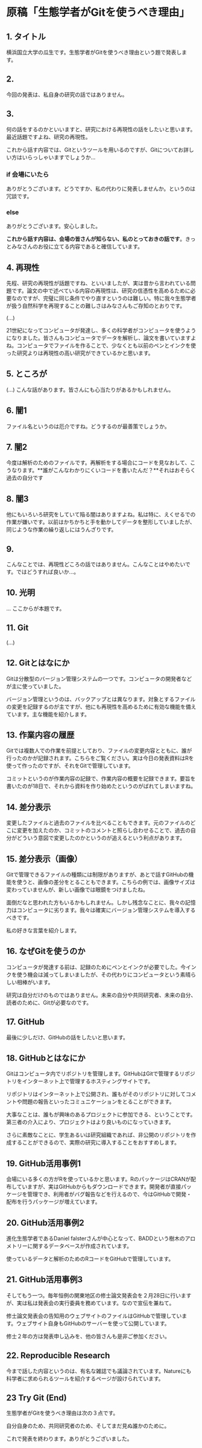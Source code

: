 # 原稿「生態学者がGitを使うべき理由」

## 1. タイトル

横浜国立大学の瓜生です。生態学者がGitを使うべき理由という題で発表します。

## 2.

今回の発表は、私自身の研究の話ではありません。

## 3. 

何の話をするのかといいますと、研究における再現性の話をしたいと思います。最近話題ですよね、研究の再現性。

これから話す内容では、Gitというツールを用いるのですが、Gitについてお詳しい方はいらっしゃいますでしょうか...

### if 会場にいたら

ありがとうございます。どうですか、私の代わりに発表しませんか。というのは冗談です。

### else

ありがとうございます。安心しました。

**これから話す内容は、会場の皆さんが知らない、私のとっておきの話です**。きっとみなさんのお役に立てる内容であると確信しています。

## 4. 再現性

先程、研究の再現性が話題ですね、といいましたが、実は昔から言われている問題です。論文の中で述べている内容の再現性は、研究の信憑性を高めるために必要なのですが、完璧に同じ条件でやり直すというのは難しい。特に我々生態学者が扱う自然科学を再現することの難しさはみなさんもご存知のとおりです。

(...)

21世紀になってコンピュータが発達し、多くの科学者がコンピュータを使うようになりました。皆さんもコンピュータでデータを解析し、論文を書いていますよね。コンピュータでファイルを作ることで、少なくとも以前のペンとインクを使った研究よりは再現性の高い研究ができているかと思います。

## 5. ところが

(...) こんな話があります。皆さんにも心当たりがあるかもしれません。

## 6. 闇1

ファイル名というのは厄介ですね。どうするのが最善策でしょうか。

## 7. 闇2

今度は解析のためのファイルです。再解析をする場合にコードを見なおして、こうなります。**誰がこんなわかりにくいコードを書いたんだ？**それはおそらく過去の自分です

## 8. 闇3

他にもいろいろ研究をしていて陥る闇はありますよね。私は特に、えくせるでの作業が嫌いです。以前はかちかちと手を動かしてデータを整形していましたが、同じような作業の繰り返しにはうんざりです。

## 9. 

こんなことでは、再現性どころの話ではありません。こんなことはやめたいです。ではどうすれば良いか...。


## 10. 光明

... ここからが本題です。

## 11. Git

(...)

## 12. Gitとはなにか

Gitは分散型のバージョン管理システムの一つです。コンピュータの開発者などが主に使っていました。

バージョン管理というのは、バックアップとは異なります。対象とするファイルの変更を記録するのが主ですが、他にも再現性を高めるために有効な機能を備えています。主な機能を紹介します。

## 13. 作業内容の履歴

Gitでは複数人での作業を前提としており、ファイルの変更内容とともに、誰が行ったのかが記録されます。こちらをご覧ください。実は今日の発表資料はRを使って作ったのですが、それをGitで管理しています。

コミットというのが作業内容の記録で、作業内容の概要を記録できます。要旨を書いたのが18日で、それから資料を作り始めたというのがばれてしまいますね。

## 14. 差分表示

変更したファイルと過去のファイルを比べることもできます。元のファイルのどこに変更を加えたのか、コミットのコメントと照らし合わせることで、過去の自分がどういう意図で変更したのかというのが追えるという利点があります。

## 15. 差分表示（画像）

Gitで管理できるファイルの種類には制限がありますが、あとで話すGitHubの機能を使うと、画像の差分をとることもできます。こちらの例では、画像サイズは変わっていませんが、新しい画像では眼鏡をつけましたね。	

面倒だなと思われた方もいるかもしれません。しかし残念なことに、我々の記憶力はコンピュータに劣ります。我々は確実にバージョン管理システムを導入するべきです。

私の好きな言葉を紹介します。

## 16. なぜGitを使うのか

コンピュータが発達する前は、記録のためにペンとインクが必要でした。今インクを使う機会は減ってしまいましたが、その代わりにコンピュータという素晴らしい相棒がいます。

研究は自分だけのものではありません。未来の自分や共同研究者、未来の自分、読者のために、Gitが必要なのです。

## 17. GitHub

最後に少しだけ、GitHubの話をしたいと思います。

## 18. GitHubとはなにか

Gitはコンピュータ内でリポジトリを管理します。GitHubはGitで管理するリポジトリをインターネット上で管理するホスティングサイトです。

リポジトリはインターネット上で公開され、誰もがそのリポジトリに対してコメントや問題の報告といったコミュニケーションをとることができます。

大事なことは、誰もが興味のあるプロジェクトに参加できる、ということです。第三者の介入により、プロジェクトはより良いものになっていきます。

さらに素敵なことに、学生あるいは研究組織であれば、非公開のリポジトリを作成することができるので、実際の研究に導入することをおすすめします。

## 19. GitHub活用事例1

会場にいる多くの方がRを使っているかと思います。RのパッケージはCRANが配布していますが、実はGitHubからもダウンロードできます。開発者が直接パッケージを管理でき、利用者がバグ報告などを行えるので、今はGitHubで開発・配布を行うパッケージが増えています。

## 20. GitHub活用事例2

進化生態学者であるDaniel falsterさんが中心となって、BADDという樹木のアロメトリーに関するデータベースが作成されています。

使っているデータと解析のためのRコードをGitHubで管理しています。

## 21. GitHub活用事例3

そしてもう一つ。毎年恒例の関東地区の修士論文発表会を２月28日に行いますが、実は私は発表会の実行委員を務めています。なので宣伝を兼ねて。

修士論文発表会の告知用のウェブサイトのファイルはGitHubで管理しています。ウェブサイト自身もGitHubのサーバーを使って公開しています。

修士２年の方は発表申し込みを、他の皆さんも是非ご参加ください。

## 22. Reproducible Research

今まで話した内容というのは、有名な雑誌でも議論されています。Natureにも科学者に求められるツールを紹介するページが設けられています。

## 23 Try Git (End)

生態学者がGitを使うべき理由は次の３点です。

自分自身のため、共同研究者のため、そしてまだ見ぬ誰かのために。

これで発表を終わります。ありがとうございました。
